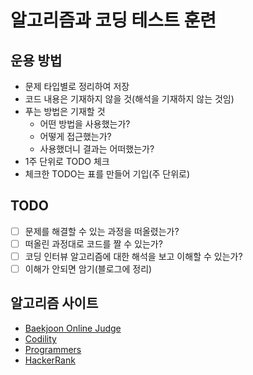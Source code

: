 # 알고리즘과 코딩 테스트 훈련

## 운용 방법
- 문제 타입별로 정리하여 저장
- 코드 내용은 기재하지 않을 것(해석을 기재하지 않는 것임)
- 푸는 방법은 기재할 것
  - 어떤 방법을 사용했는가?
  - 어떻게 접근했는가?
  - 사용했더니 결과는 어떠했는가?
- 1주 단위로 TODO 체크
- 체크한 TODO는 표를 만들어 기입(주 단위로)

## TODO
- [ ] 문제를 해결할 수 있는 과정을 떠올렸는가?
- [ ] 떠올린 과정대로 코드를 짤 수 있는가?
- [ ] 코딩 인터뷰 알고리즘에 대한 해석을 보고 이해할 수 있는가?
- [ ] 이해가 안되면 암기(블로그에 정리)

## 알고리즘 사이트
- [Baekjoon Online Judge](https://www.acmicpc.net/)
- [Codility](https://www.codility.com/)
- [Programmers](https://programmers.co.kr/)
- [HackerRank](https://www.hackerrank.com/)
